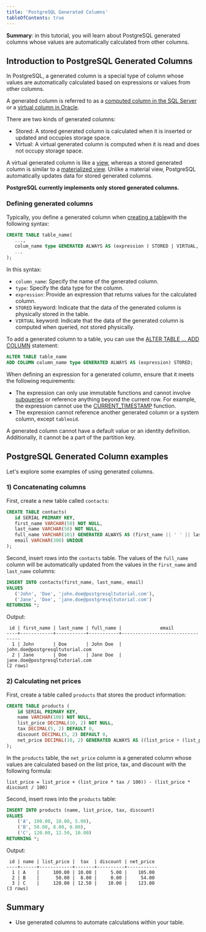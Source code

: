 ```yaml
---
title: 'PostgreSQL Generated Columns'
tableOfContents: true
---
```


**Summary**: in this tutorial, you will learn about PostgreSQL generated columns whose values are automatically calculated from other columns.

## Introduction to PostgreSQL Generated Columns

In PostgreSQL, a generated column is a special type of column whose values are automatically calculated based on expressions or values from other columns.

A generated column is referred to as a [computed column in the SQL Server](https://www.sqlservertutorial.net/sql-server-basics/sql-server-computed-columns/) or a [virtual column in Oracle](https://www.oracletutorial.com/oracle-basics/oracle-virtual-column/).

There are two kinds of generated columns:

- Stored: A stored generated column is calculated when it is inserted or updated and occupies storage space.
- Virtual: A virtual generated column is computed when it is read and does not occupy storage space.

A virtual generated column is like a [view](/docs/postgresql/postgresql-views), whereas a stored generated column is similar to a [materialized view](/docs/postgresql/postgresql-views/postgresql-materialized-views). Unlike a material view, PostgreSQL automatically updates data for stored generated columns.

**PostgreSQL currently implements only stored generated columns.**

### Defining generated columns

Typically, you define a generated column when [creating a table](/docs/postgresql/postgresql-create-table)with the following syntax:

```sql
CREATE TABLE table_name(
   ...,
   colum_name type GENERATED ALWAYS AS (expression ) STORED | VIRTUAL,
   ...
);
```

In this syntax:

- `column_name`: Specify the name of the generated column.
- `type`: Specify the data type for the column.
- `expression`: Provide an expression that returns values for the calculated column.
- `STORED` keyword: Indicate that the data of the generated column is physically stored in the table.
- `VIRTUAL` keyword: Indicate that the data of the generated column is computed when queried, not stored physically.

To add a generated column to a table, you can use the [ALTER TABLE ... ADD COLUMN](/docs/postgresql/postgresql-add-column) statement:

```sql
ALTER TABLE table_name
ADD COLUMN column_name type GENERATED ALWAYS AS (expression) STORED;
```

When defining an expression for a generated column, ensure that it meets the following requirements:

- The expression can only use immutable functions and cannot involve [subqueries](/docs/postgresql/postgresql-subquery) or reference anything beyond the current row. For example, the expression cannot use the [CURRENT_TIMESTAMP](/docs/postgresql/postgresql-date-functions/postgresql-current_timestamp) function.
- The expression cannot reference another generated column or a system column, except `tableoid`.

A generated column cannot have a default value or an identity definition. Additionally, it cannot be a part of the partition key.

## PostgreSQL Generated Column examples

Let's explore some examples of using generated columns.

### 1) Concatenating columns

First, create a new table called `contacts`:

```sql
CREATE TABLE contacts(
   id SERIAL PRIMARY KEY,
   first_name VARCHAR(50) NOT NULL,
   last_name VARCHAR(50) NOT NULL,
   full_name VARCHAR(101) GENERATED ALWAYS AS (first_name || ' ' || last_name) STORED,
   email VARCHAR(300) UNIQUE
);
```

Second, insert rows into the `contacts` table. The values of the `full_name` column will be automatically updated from the values in the `first_name` and `last_name` columns:

```sql
INSERT INTO contacts(first_name, last_name, email)
VALUES
   ('John', 'Doe', 'john.doe@postgresqltutorial.com'),
   ('Jane', 'Doe', 'jane.doe@postgresqltutorial.com')
RETURNING *;
```

Output:

```
 id | first_name | last_name | full_name |              email
----+------------+-----------+-----------+---------------------------------
  1 | John       | Doe       | John Doe  | john.doe@postgresqltutorial.com
  2 | Jane       | Doe       | Jane Doe  | jane.doe@postgresqltutorial.com
(2 rows)
```

### 2) Calculating net prices

First, create a table called `products` that stores the product information:

```sql
CREATE TABLE products (
    id SERIAL PRIMARY KEY,
    name VARCHAR(100) NOT NULL,
    list_price DECIMAL(10, 2) NOT NULL,
    tax DECIMAL(5, 2) DEFAULT 0,
    discount DECIMAL(5, 2) DEFAULT 0,
    net_price DECIMAL(10, 2) GENERATED ALWAYS AS ((list_price + (list_price * tax / 100)) - (list_price * discount / 100)) STORED
);
```

In the `products` table, the `net_price` column is a generated column whose values are calculated based on the list price, tax, and discount with the following formula:

```
list_price = list_price + (list_price * tax / 100)) - (list_price * discount / 100)
```

Second, insert rows into the `products` table:

```sql
INSERT INTO products (name, list_price, tax, discount)
VALUES
    ('A', 100.00, 10.00, 5.00),
    ('B', 50.00, 8.00, 0.00),
    ('C', 120.00, 12.50, 10.00)
RETURNING *;
```

Output:

```
 id | name | list_price |  tax  | discount | net_price
----+------+------------+-------+----------+-----------
  1 | A    |     100.00 | 10.00 |     5.00 |    105.00
  2 | B    |      50.00 |  8.00 |     0.00 |     54.00
  3 | C    |     120.00 | 12.50 |    10.00 |    123.00
(3 rows)
```

## Summary

- Use generated columns to automate calculations within your table.
